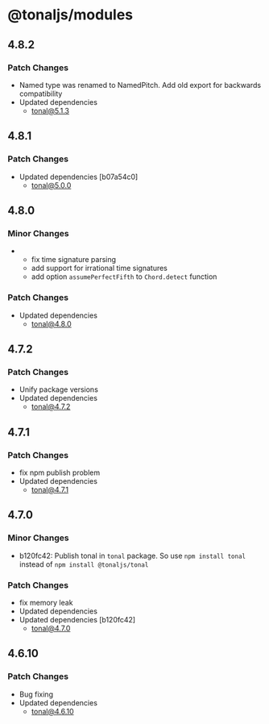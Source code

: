 # @tonaljs/modules

## 4.8.2

### Patch Changes

- Named type was renamed to NamedPitch. Add old export for backwards compatibility
- Updated dependencies
  - tonal@5.1.3

## 4.8.1

### Patch Changes

- Updated dependencies [b07a54c0]
  - tonal@5.0.0

## 4.8.0

### Minor Changes

- - fix time signature parsing
  - add support for irrational time signatures
  - add option `assumePerfectFifth` to `Chord.detect` function

### Patch Changes

- Updated dependencies
  - tonal@4.8.0

## 4.7.2

### Patch Changes

- Unify package versions
- Updated dependencies
  - tonal@4.7.2

## 4.7.1

### Patch Changes

- fix npm publish problem
- Updated dependencies
  - tonal@4.7.1

## 4.7.0

### Minor Changes

- b120fc42: Publish tonal in `tonal` package. So use `npm install tonal` instead of `npm install @tonaljs/tonal`

### Patch Changes

- fix memory leak
- Updated dependencies
- Updated dependencies [b120fc42]
  - tonal@4.7.0

## 4.6.10

### Patch Changes

- Bug fixing
- Updated dependencies
  - tonal@4.6.10
